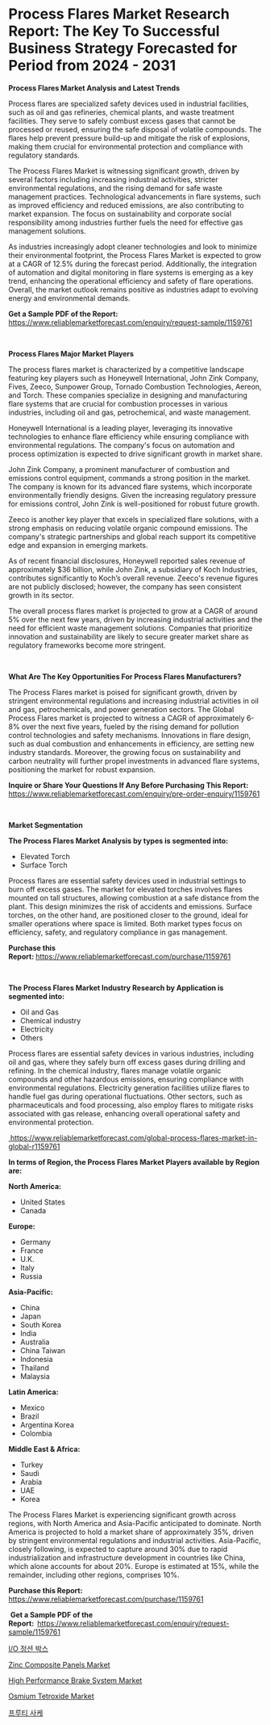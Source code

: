 <p><h1>Process Flares Market Research Report: The Key To Successful Business Strategy Forecasted for Period from 2024 - 2031</h1></p><p><strong>Process Flares Market Analysis and Latest Trends</strong></p>
<p><p>Process flares are specialized safety devices used in industrial facilities, such as oil and gas refineries, chemical plants, and waste treatment facilities. They serve to safely combust excess gases that cannot be processed or reused, ensuring the safe disposal of volatile compounds. The flares help prevent pressure build-up and mitigate the risk of explosions, making them crucial for environmental protection and compliance with regulatory standards.</p><p>The Process Flares Market is witnessing significant growth, driven by several factors including increasing industrial activities, stricter environmental regulations, and the rising demand for safe waste management practices. Technological advancements in flare systems, such as improved efficiency and reduced emissions, are also contributing to market expansion. The focus on sustainability and corporate social responsibility among industries further fuels the need for effective gas management solutions.</p><p>As industries increasingly adopt cleaner technologies and look to minimize their environmental footprint, the Process Flares Market is expected to grow at a CAGR of 12.5% during the forecast period. Additionally, the integration of automation and digital monitoring in flare systems is emerging as a key trend, enhancing the operational efficiency and safety of flare operations. Overall, the market outlook remains positive as industries adapt to evolving energy and environmental demands.</p></p>
<p><strong>Get a Sample PDF of the Report:&nbsp;</strong> <a href="https://www.reliablemarketforecast.com/enquiry/request-sample/1159761">https://www.reliablemarketforecast.com/enquiry/request-sample/1159761</a></p>
<p>&nbsp;</p>
<p><strong>Process Flares Major Market Players</strong></p>
<p><p>The process flares market is characterized by a competitive landscape featuring key players such as Honeywell International, John Zink Company, Fives, Zeeco, Sunpower Group, Tornado Combustion Technologies, Aereon, and Torch. These companies specialize in designing and manufacturing flare systems that are crucial for combustion processes in various industries, including oil and gas, petrochemical, and waste management.</p><p>Honeywell International is a leading player, leveraging its innovative technologies to enhance flare efficiency while ensuring compliance with environmental regulations. The company's focus on automation and process optimization is expected to drive significant growth in market share.</p><p>John Zink Company, a prominent manufacturer of combustion and emissions control equipment, commands a strong position in the market. The company is known for its advanced flare systems, which incorporate environmentally friendly designs. Given the increasing regulatory pressure for emissions control, John Zink is well-positioned for robust future growth.</p><p>Zeeco is another key player that excels in specialized flare solutions, with a strong emphasis on reducing volatile organic compound emissions. The company's strategic partnerships and global reach support its competitive edge and expansion in emerging markets.</p><p>As of recent financial disclosures, Honeywell reported sales revenue of approximately $36 billion, while John Zink, a subsidiary of Koch Industries, contributes significantly to Koch’s overall revenue. Zeeco's revenue figures are not publicly disclosed; however, the company has seen consistent growth in its sector.</p><p>The overall process flares market is projected to grow at a CAGR of around 5% over the next few years, driven by increasing industrial activities and the need for efficient waste management solutions. Companies that prioritize innovation and sustainability are likely to secure greater market share as regulatory frameworks become more stringent.</p></p>
<p>&nbsp;</p>
<p><strong>What Are The Key Opportunities For Process Flares Manufacturers?</strong></p>
<p><p>The Process Flares market is poised for significant growth, driven by stringent environmental regulations and increasing industrial activities in oil and gas, petrochemicals, and power generation sectors. The Global Process Flares market is projected to witness a CAGR of approximately 6-8% over the next five years, fueled by the rising demand for pollution control technologies and safety mechanisms. Innovations in flare design, such as dual combustion and enhancements in efficiency, are setting new industry standards. Moreover, the growing focus on sustainability and carbon neutrality will further propel investments in advanced flare systems, positioning the market for robust expansion.</p></p>
<p><strong>Inquire or Share Your Questions If Any Before Purchasing This Report:</strong> <a href="https://www.reliablemarketforecast.com/enquiry/pre-order-enquiry/1159761">https://www.reliablemarketforecast.com/enquiry/pre-order-enquiry/1159761</a></p>
<p>&nbsp;</p>
<p><strong>Market Segmentation</strong></p>
<p><strong>The Process Flares Market Analysis by types is segmented into:</strong></p>
<p><ul><li>Elevated Torch</li><li>Surface Torch</li></ul></p>
<p><p>Process flares are essential safety devices used in industrial settings to burn off excess gases. The market for elevated torches involves flares mounted on tall structures, allowing combustion at a safe distance from the plant. This design minimizes the risk of accidents and emissions. Surface torches, on the other hand, are positioned closer to the ground, ideal for smaller operations where space is limited. Both market types focus on efficiency, safety, and regulatory compliance in gas management.</p></p>
<p><strong>Purchase this Report:&nbsp;</strong><a href="https://www.reliablemarketforecast.com/purchase/1159761">https://www.reliablemarketforecast.com/purchase/1159761</a></p>
<p>&nbsp;</p>
<p><strong>The Process Flares Market Industry Research by Application is segmented into:</strong></p>
<p><ul><li>Oil and Gas</li><li>Chemical industry</li><li>Electricity</li><li>Others</li></ul></p>
<p><p>Process flares are essential safety devices in various industries, including oil and gas, where they safely burn off excess gases during drilling and refining. In the chemical industry, flares manage volatile organic compounds and other hazardous emissions, ensuring compliance with environmental regulations. Electricity generation facilities utilize flares to handle fuel gas during operational fluctuations. Other sectors, such as pharmaceuticals and food processing, also employ flares to mitigate risks associated with gas release, enhancing overall operational safety and environmental protection.</p></p>
<p><a href="https://www.reliablemarketforecast.com/global-process-flares-market-in-global-r1159761">&nbsp;https://www.reliablemarketforecast.com/global-process-flares-market-in-global-r1159761</a></p>
<p><strong>In terms of Region, the Process Flares Market Players available by Region are:</strong></p>
<p>
    <p> <strong> North America: </strong>
        <ul>
            <li>United States</li>
            <li>Canada</li>
        </ul>
        </p> 
    <p> <strong> Europe: </strong>
        <ul>
            <li>Germany</li>
            <li>France</li>
            <li>U.K.</li>
            <li>Italy</li>
            <li>Russia</li>
        </ul>
        </p> 
    <p> <strong> Asia-Pacific: </strong>
        <ul>
            <li>China</li>
            <li>Japan</li>
            <li>South Korea</li>
            <li>India</li>
            <li>Australia</li>
            <li>China Taiwan</li>
            <li>Indonesia</li>
            <li>Thailand</li>
            <li>Malaysia</li>
        </ul>
        </p> 
    <p> <strong> Latin America: </strong>
        <ul>
            <li>Mexico</li>
            <li>Brazil</li>
            <li>Argentina Korea</li>
            <li>Colombia</li>
        </ul>
        </p> 
    <p> <strong> Middle East & Africa: </strong>
        <ul>
            <li>Turkey</li>
            <li>Saudi</li>
            <li>Arabia</li>
            <li>UAE</li>
            <li>Korea</li>
        </ul>
    </p>
    </p>
<p><p>The Process Flares Market is experiencing significant growth across regions, with North America and Asia-Pacific anticipated to dominate. North America is projected to hold a market share of approximately 35%, driven by stringent environmental regulations and industrial activities. Asia-Pacific, closely following, is expected to capture around 30% due to rapid industrialization and infrastructure development in countries like China, which alone accounts for about 20%. Europe is estimated at 15%, while the remainder, including other regions, comprises 10%.</p></p>
<p><strong>Purchase this Report: </strong><a href="https://www.reliablemarketforecast.com/purchase/1159761">https://www.reliablemarketforecast.com/purchase/1159761</a></p>
<p>&nbsp;<strong>Get a Sample PDF of the Report:&nbsp;&nbsp;</strong><a href="https://www.reliablemarketforecast.com/enquiry/request-sample/1159761">https://www.reliablemarketforecast.com/enquiry/request-sample/1159761</a></p>
<p><strong></strong></p>
<p><p><a href="https://medium.com/@owenhamiytll568745/i-o-%EC%A0%91%ED%95%A9-%EB%B0%95%EC%8A%A4-%EC%8B%9C%EC%9E%A5-%EC%A0%84%EB%A7%9D-%EC%8B%9C%EC%9E%A5-%EB%8F%99%ED%96%A5-%EB%B0%8F-%EC%98%81%ED%96%A5-%EB%B6%84%EC%84%9D-2024-2031-4a73a6e808b7">I/O 정션 박스</a></p><p><a href="https://issuu.com/reportprime-2/docs/zinc-composite-panels-market-size-2_ac4256ffd38d62">Zinc Composite Panels Market</a></p><p><a href="https://www.linkedin.com/pulse/what-innovations-shaping-high-performance-brake-system-ofv0e?trackingId=%2FUN07LuvQua31ypgSaJzwA%3D%3D">High Performance Brake System Market</a></p><p><a href="https://issuu.com/reportprime-2/docs/osmium-tetroxide-market-size-2030.p_f3c67c7e444ade">Osmium Tetroxide Market</a></p><p><a href="https://github.com/sougarounis/Market-Research-Report-List-6/blob/main/466608812511.md">프루티 사케</a></p></p>
